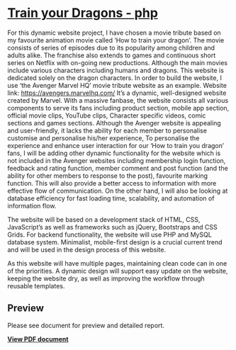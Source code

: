 # [Train your Dragons - php](https://drive.google.com/file/d/1hWZSYv8FSehObtRahOjmOvMbBIed6PuY/view?usp=sharing)

For this dynamic website project, I have chosen a movie tribute based on my favourite animation movie called ‘How to train your dragon’. The movie consists of series of episodes due to its popularity among children and adults alike. The franchise also extends to games and continuous short series on Netflix with on-going new productions. Although the main movies include various characters including humans and dragons. This website is dedicated solely on the dragon characters.
In order to build the website, I use ‘the Avenger Marvel HQ’ movie tribute website as an example. 
Website link:
https://avengers.marvelhq.com/
It’s a dynamic, well-designed website created by Marvel. With a massive fanbase, the website consists all various components to serve its fans including product section, mobile app section, official movie clips, YouTube clips, Character specific videos, comic sections and games sections. 
Although the Avenger website is appealing and user-friendly, it lacks the ability for each member to personalise customise and personalise his/her experience, 
To personalise the experience and enhance user interaction for our ‘How to train you dragon’ fans, I will be adding other dynamic functionality for the website which is not included in the Avenger websites including membership login function, feedback and rating function, member comment and post function (and the ability for other members to response to the post), favourite marking function. This will also provide a better access to information with more effective flow of communication. On the other hand, I will also be looking at database efficiency for fast loading time, scalability, and automation of information flow. 

The website will be based on a development stack of HTML, CSS, JavaScript’s as well as frameworks such as jQuery, Bootstraps and CSS Grids. For backend functionality, the website will use PHP and MySQL database system. Minimalist, mobile-first design is a crucial current trend and will be used in the design process of this website. 

As this website will have multiple pages, maintaining clean code can in one of the priorities. A dynamic design will support easy update on the website, keeping the website dry, as well as improving the workflow through reusable templates. 


## Preview

Please see document for preview and detailed report.

**[View PDF document](https://drive.google.com/file/d/1hWZSYv8FSehObtRahOjmOvMbBIed6PuY/view?usp=sharing)**

